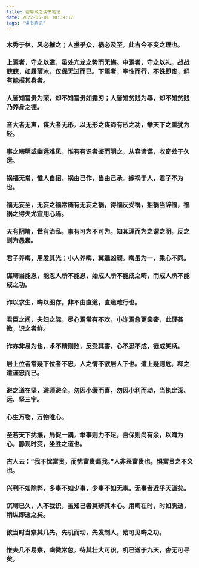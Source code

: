 ```yaml
---
title: 韬晦术之读书笔记
date: 2022-05-01 10:39:17
tags: "读书笔记"
---
```


### 木秀于林，风必摧之；人拔乎众，祸必及至，此古今不变之理也。
<!--more-->

### 上焉者，守之以道，虽处亢龙之势而无悔。中焉者，守之以礼，战战兢兢，如履薄冰，仅保无过而已。下焉者，率性而行，不诛即废，鲜有能报其身者。


### 人皆知富贵为荣，却不知富贵如霜刃；人皆知贫贱为辱，却不知贫贱乃养身之德。


### 音大者无声，谋大者无形，以无形之谋谛有形之功，举天下之重犹为轻。

### 事之晦明或幽远难见，惟有有识者鉴而明之，从容谛谋，收奇效于久远。

### 祸福无常，惟人自招，祸由己作，当由己承，嫁祸于人，君子不为也。

### 福无妄至，无妄之福常随有无妄之祸，得福反受祸，拒祸当辞福，福祸之得失尤宜用心焉。

### 天有阴晴，世有治乱，事有可为不可为。知其理而为之谓之明，反之则为愚蠢。

### 君子养晦，用发其光；小人养晦，冀逞凶顽。晦虽为一，秉心不同。

### 谋晦当能忍，能忍人所不能忍，始成人所不能成之晦，而成人所不能成之功。

### 诈以求生，晦以图存。非不由直道，直道难行也。

### 君臣之间，夫妇之际，尽心焉常有不欢，小诈焉愈更亲密，此理甚微，识之者鲜。

### 诈亦非易为也，术不精则败，反受其害，心不忍不成，徒成笑柄。

### 居上位者常疑下位者不忠，人之情不欲居人下也。遭上疑则危，释之遭谨忠而已。

### 避之道在坚，避须避全，勿因小缓而喜，勿因小利而动，当执定深、远、坚三字。

### 心生万物，万物唯心。

### 至若天下扰攘，局促一隅，举事则力不足，自保则尚有余，以晦为心，静观时变，坐胜之道也。

### 古人云：“我不忧富贵，而忧富贵逼我。”人非恶富贵也，惧富贵之不义也。

### 兴利不如除弊，多事不如少事，少事不如无事。无事者近乎天道矣。

### 沉晦已久，人不我识，虽知己者莫辨其本心。用晦在时，时如驹逝，稍纵即逝之矣。

### 欲当时当察其几先，先机而动，先发制人，始可见晦之功。

### 惟夫几不易察，幽微常忽，待其壮大可识，机已逝于九天，杳无可寻矣。